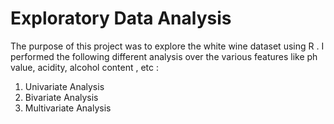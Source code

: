 # Exploratory Data Analysis

The purpose of this project was to explore the white wine dataset using R . I performed the following different analysis over the various features like ph value, acidity, alcohol content , etc :  

1. Univariate Analysis
2. Bivariate Analysis
3. Multivariate Analysis

